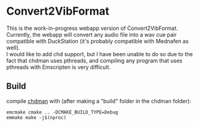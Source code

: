 # Convert2VibFormat
This is the work-in-progress webapp version of Convert2VibFormat.  
Currently, the webapp will convert any audio file into a wav cue pair compatible with DuckStation (it's probably compatible with Mednafen as well).  
I would like to add chd support, but I have been unable to do so due to the fact that chdman uses pthreads, and compiling any program that uses pthreads with Emscripten is very difficult.

## Build
compile [chdman](https://github.com/charlesthobe/chdman) with (after making a "build" folder in the chdman folder):
```
emcmake cmake .. -DCMAKE_BUILD_TYPE=Debug
emmake make -j$(nproc)
```
